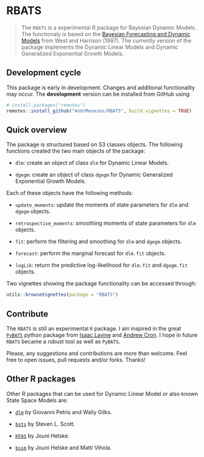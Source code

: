 
<!-- README.md is generated from README.Rmd. Please edit that file -->

# RBATS

> The `RBATS` is a experimental R package for Bayesian Dynamic Models.
> The functionaly is based on the [Bayesian Forecasting and Dynamic
> Models](http://www2.stat.duke.edu/~mw/West&HarrisonBook/) from West
> and Harrison (1997). The currently version of the package implements
> the Dynamic Linear Models and Dynamic Generalized Exponential Growth
> Models.

## Development cycle

This package is early in development. Changes and additional
functionality may occur. The **development** version can be installed
from GitHub using:

``` r
# install.packages("remotes")
remotes::install_github("AndrMenezes/RBATS", build_vignettes = TRUE)
```

## Quick overview

The package is structured based on S3 classes objects. The following
functions created the two main objects of the package:

-   `dlm`: create an object of class `dlm` for Dynamic Linear Models.

-   `dgegm`: create an object of class `dgegm` for Dynamic Generalized
    Exponential Growth Models.

Each of these objects have the following methods:

-   `update_moments`: update the moments of state parameters for `dlm`
    and `dgegm` objects.

-   `retrospective_moments`: smoothing moments of state parameters for
    `dlm` objects.

-   `fit`: perform the filtering and smoothing for `dlm` and `dgegm`
    objects.

-   `forecast`: perform the marginal forecast for `dlm.fit` objects.

-   `logLik`: return the predictive log-likelihood for `dlm.fit` and
    `dgegm.fit` objects.

Two vignettes showing the package functionality can be accessed through:

``` r
utils::browseVignettes(package = "RBATS")
```

## Contribute

The `RBATS` is still an experimental `R` package. I am inspired in the
great [`PyBATS`](https://lavinei.github.io/pybats/) python package from
[Isaac Lavine](https://www.linkedin.com/in/isaac-lavine-70495929/) and
[Andrew Cron](https://www.linkedin.com/in/andrewjcron/). I hope in
future `RBATS` became a robust tool as well as `PyBATS`.

Please, any suggestions and contributions are more than welcome. Feel
free to open issues, pull requests and/or forks. Thanks!

## Other R packages

Other R packages that can be used for Dynamic Linear Model or also known
State Space Models are:

-   [`dlm`](https://cran.r-project.org/web/packages/dlm/index.html) by
    Giovanni Petris and Wally Gilks.

-   [`bsts`](https://cran.r-project.org/web/packages/bsts/index.html) by
    Steven L. Scott.

-   [`KFAS`](https://cran.r-project.org/web/packages/KFAS/index.html) by
    Jouni Helske.

-   [`bssm`](https://cran.r-project.org/web/packages/bssm/index.html) by
    Jouni Helske and Matti Vihola.
